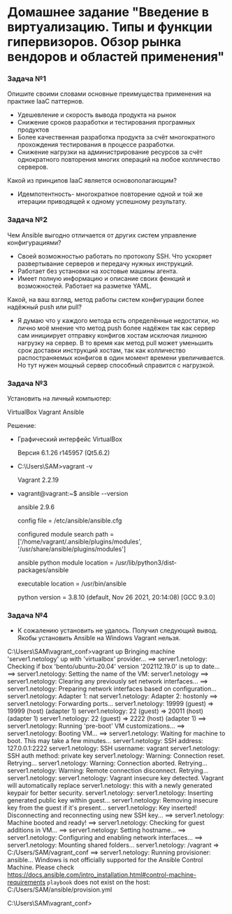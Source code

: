 # Домашнее задание "Введение в виртуализацию. Типы и функции гипервизоров. Обзор рынка вендоров и областей применения"


### Задача №1

Опишите своими словами основные преимущества применения на практике IaaC паттернов.

* Удешевление и скорость вывода продукта на рынок
* Снижение сроков разработки и тестирования програмных продуктов
* Более качественная разработка продукта за счёт многократного прохождения тестирования в процессе разработки.
* Снижение нагрузки на администрирование ресурсов за счёт однократного повторения многих операций на любое колличество серверов.

Какой из принципов IaaC является основополагающим?

* Идемпотентность- многократное повторение одной и той же итерации приводящей к одному успешному результату.

### Задача №2

Чем Ansible выгодно отличается от других систем управление конфигурациями?

* Своей возможностью работать по протоколу SSH. Что ускоряет развертывание серверов и передачу нужных инструкций.
* Работает без установки на хостовые машины агента.
* Имеет полную информацию и описание своих фенкций и возможностей. Работает на разметке YAML.

Какой, на ваш взгляд, метод работы систем конфигурации более надёжный push или pull?

* Я думаю что у каждого метода есть определённые недостатки, но лично моё мнение что метод push более надёжен так как сервер сам инициирует отправку конфигов хостам исключая лишнюю нагрузку на сервер. В то время как метод pull может уменьшить срок доставки инструкций хостам, так как колличество распостраняемых конфигов в один момент времени увеличивается. Но тут нужен мощный сервер способный справится с нагрузкой.

### Задача №3

Установить на личный компьютер:

VirtualBox
Vagrant
Ansible

Решение:

* Графический интерфейс VirtualBox

  Версия 6.1.26 r145957 (Qt5.6.2)

* C:\Users\SAM>vagrant -v

  Vagrant 2.2.19

* vagrant@vagrant:~$ ansible --version

  ansible 2.9.6
  
  config file = /etc/ansible/ansible.cfg
  
  configured module search path = ['/home/vagrant/.ansible/plugins/modules', '/usr/share/ansible/plugins/modules']
  
  ansible python module location = /usr/lib/python3/dist-packages/ansible
  
  executable location = /usr/bin/ansible
  
  python version = 3.8.10 (default, Nov 26 2021, 20:14:08) [GCC 9.3.0]
  
### Задача №4

* К сожалению установить не удалось. Получил следующий вывод. Якобы установить Ansible на Windows Vagrant нельзя.

C:\Users\SAM\vagrant_conf>vagrant up
Bringing machine 'server1.netology' up with 'virtualbox' provider...
==> server1.netology: Checking if box 'bento/ubuntu-20.04' version '202112.19.0' is up to date...
==> server1.netology: Setting the name of the VM: server1.netology
==> server1.netology: Clearing any previously set network interfaces...
==> server1.netology: Preparing network interfaces based on configuration...
    server1.netology: Adapter 1: nat
    server1.netology: Adapter 2: hostonly
==> server1.netology: Forwarding ports...
    server1.netology: 19999 (guest) => 19999 (host) (adapter 1)
    server1.netology: 22 (guest) => 20011 (host) (adapter 1)
    server1.netology: 22 (guest) => 2222 (host) (adapter 1)
==> server1.netology: Running 'pre-boot' VM customizations...
==> server1.netology: Booting VM...
==> server1.netology: Waiting for machine to boot. This may take a few minutes...
    server1.netology: SSH address: 127.0.0.1:2222
    server1.netology: SSH username: vagrant
    server1.netology: SSH auth method: private key
    server1.netology: Warning: Connection reset. Retrying...
    server1.netology: Warning: Connection aborted. Retrying...
    server1.netology: Warning: Remote connection disconnect. Retrying...
    server1.netology:
    server1.netology: Vagrant insecure key detected. Vagrant will automatically replace
    server1.netology: this with a newly generated keypair for better security.
    server1.netology:
    server1.netology: Inserting generated public key within guest...
    server1.netology: Removing insecure key from the guest if it's present...
    server1.netology: Key inserted! Disconnecting and reconnecting using new SSH key...
==> server1.netology: Machine booted and ready!
==> server1.netology: Checking for guest additions in VM...
==> server1.netology: Setting hostname...
==> server1.netology: Configuring and enabling network interfaces...
==> server1.netology: Mounting shared folders...
    server1.netology: /vagrant => C:/Users/SAM/vagrant_conf
==> server1.netology: Running provisioner: ansible...
Windows is not officially supported for the Ansible Control Machine.
Please check https://docs.ansible.com/intro_installation.html#control-machine-requirements
`playbook` does not exist on the host: C:/Users/SAM/ansible/provision.yml

C:\Users\SAM\vagrant_conf> 
  
  
  
